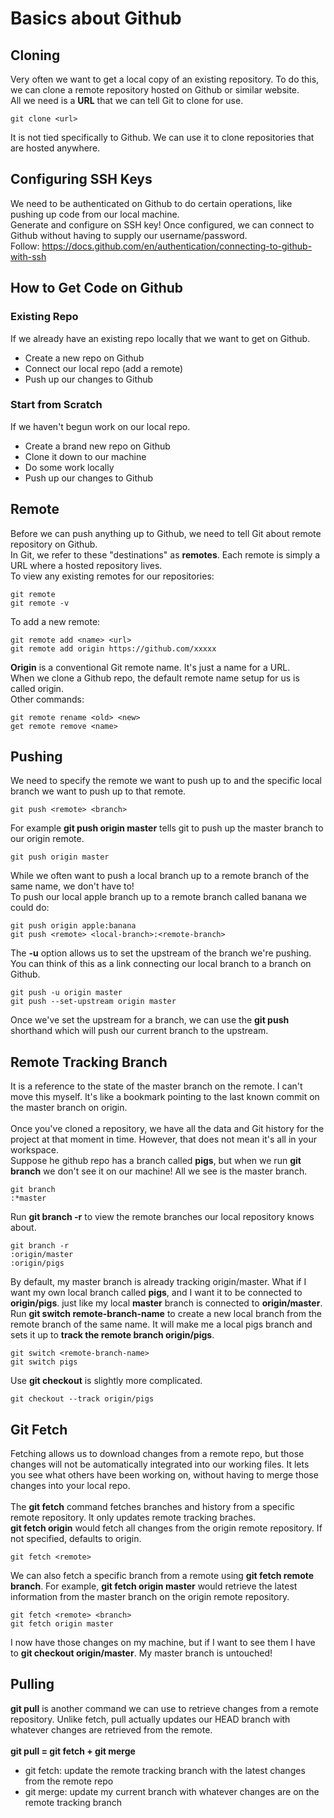 # Basics about Github

## Cloning
Very often we want to get a local copy of an existing repository. To do this, we can clone a remote repository hosted on Github or similar website.<br>
All we need is a **URL** that we can tell Git to clone for use.
```
git clone <url>
```
It is not tied specifically to Github. We can use it to clone repositories that are hosted anywhere.

## Configuring SSH Keys
We need to be authenticated on Github to do certain operations, like pushing up code from our local machine.<br>
Generate and configure on SSH key! Once configured, we can connect to Github without having to supply our username/password.<br>
Follow: https://docs.github.com/en/authentication/connecting-to-github-with-ssh

## How to Get Code on Github
### Existing Repo
If we already have an existing repo locally that we want to get on Github.
- Create a new repo on Github
- Connect our local repo (add a remote)
- Push up our changes to Github
### Start from Scratch
If we haven't begun work on our local repo.
- Create a brand new repo on Github
- Clone it down to our machine
- Do some work locally
- Push up our changes to Github

## Remote
Before we can push anything up to Github, we need to tell Git about remote repository on Github.<br>
In Git, we refer to these "destinations" as **remotes**. Each remote is simply a URL where a hosted repository lives.<br>
To view any existing remotes for our repositories:
```
git remote
git remote -v
```
To add a new remote:
```
git remote add <name> <url>
git remote add origin https://github.com/xxxxx
```
**Origin** is a conventional Git remote name. It's just a name for a URL.<br>
When we clone a Github repo, the default remote name setup for us is called origin.<br>
Other commands:
```
git remote rename <old> <new>
get remote remove <name>
```

## Pushing
We need to specify the remote we want to push up to and the specific local branch we want to push up to that remote.
```
git push <remote> <branch>
```
For example **git push origin master** tells git to push up the master branch to our origin remote.
```
git push origin master
```
While we often want to push a local branch up to a remote branch of the same name, we don't have to!<br>
To push our local apple branch up to a remote branch called banana we could do:
```
git push origin apple:banana
git push <remote> <local-branch>:<remote-branch>
```
The **-u** option allows us to set the upstream of the branch we're pushing. You can think of this as a link connecting our local branch to a branch on Github.
```
git push -u origin master
git push --set-upstream origin master
```
Once we've set the upstream for a branch, we can use the **git push** shorthand which will push our current branch to the upstream.

## Remote Tracking Branch
It is a reference to the state of the master branch on the remote. I can't move this myself. It's like a bookmark pointing to the last known commit on the master branch on origin.<br>
<br>
Once you've cloned a repository, we have all the data and Git history for the project at that moment in time. However, that does not mean it's all in your workspace.<br>
Suppose he github repo has a branch called **pigs**, but when we run **git branch** we don't see it on our machine! All we see is the master branch.<br>
```
git branch
:*master
```
Run **git branch -r** to view the remote branches our local repository knows about.
```
git branch -r
:origin/master
:origin/pigs
```
By default, my master branch is already tracking origin/master. What if I want my own local branch called **pigs**, and I want it to be connected to **origin/pigs**. just like my local **master** branch is connected to **origin/master**.<br>
Run **git switch remote-branch-name** to create a new local branch from the remote branch of the same name. It will make me a local pigs branch and sets it up to **track the remote branch origin/pigs**.
```
git switch <remote-branch-name>
git switch pigs
```
Use **git checkout** is slightly more complicated.
```
git checkout --track origin/pigs
```

## Git Fetch
Fetching allows us to download changes from a remote repo, but those changes will not be automatically integrated into our working files. It lets you see what others have been working on, without having to merge those changes into your local repo.<br>
<br>
The **git fetch** command fetches branches and history from a specific remote repository. It only updates remote tracking braches.<br>
**git fetch origin** would fetch all changes from the origin remote repository. If not specified, <remote> defaults to origin.
```
git fetch <remote>
```
We can also fetch a specific branch from a remote using **git fetch remote branch**. For example, **git fetch origin master** would retrieve the latest information from the master branch on the origin remote repository.
```
git fetch <remote> <branch>
git fetch origin master
```
I now have those changes on my machine, but if I want to see them I have to **git checkout origin/master**. My master branch is untouched!

## Pulling
**git pull** is another command we can use to retrieve changes from a remote repository. Unlike fetch, pull actually updates our HEAD branch with whatever changes are retrieved from the remote.<br>
<br>
**git pull = git fetch + git merge**<br>
- git fetch: update the remote tracking branch with the latest changes from the remote repo
- git merge: update my current branch with whatever changes are on the remote tracking branch
<br>


